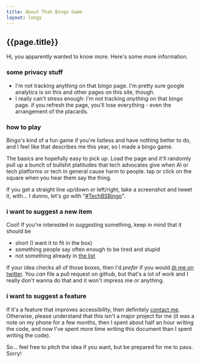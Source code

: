 ```yaml
---
title: About That Bingo Game
layout: longy
---
```


## {{page.title}}

Hi, you apparently wanted to know more. Here's some more information.

### some privacy stuff
- I'm not tracking anything on that bingo page. I'm pretty sure google analytics is on this and other pages on this site, though.
- I really can't stress enough: I'm not tracking *anything* on that bingo page. if you refresh the page, you'll lose everything - even the arrangement of the placards.


### how to play
Bingo's kind of a fun game if you're listless and have nothing better to do, and I feel like that describes me this year, so I made a bingo game.

The basics are hopefully easy to pick up. Load the page and it'll randomly pull up a bunch of bullshit platitudes that tech advocates give when AI or tech platforms or tech in general cause harm to people. tap or click on the square when you hear them say the thing.

If you get a straight line up/down or left/right, take a screenshot and tweet it, with... I dunno, let's go with "[#TechBSBingo][]".

### i want to suggest a new item

Cool! If you're interested in suggesting something, keep in mind that it should be

- short (I want it to fit in the box)
- something people say often enough to be tired and stupid
- not something already in [the list][]

If your idea checks all of those boxes, then I'd *prefer* if you would [@ me on twitter][contact]. You *can* file a pull request on github, but that's a lot of work and I really don't wanna do that and it won't impress me or anything.

### i want to suggest a feature

If it's a feature that improves accessibility, then definitely [contact me][contact]. Otherwise, please understand that this isn't a major project for me (it was a note on my phone for a few months, then I spent about half an hour writing the code, and now I've spent more time writing this document than I spent writing the code).

So... feel free to pitch the idea if you want, but be prepared for me to pass. Sorry!

[#TechBSBingo]: https://twitter.com/_alialkhatib/status/1288339408299520000
[the list]: https://github.com/alialkhatib/alialkhatib.github.io/blob/master/bingo/bullshit_excuses.js
[contact]: /contact